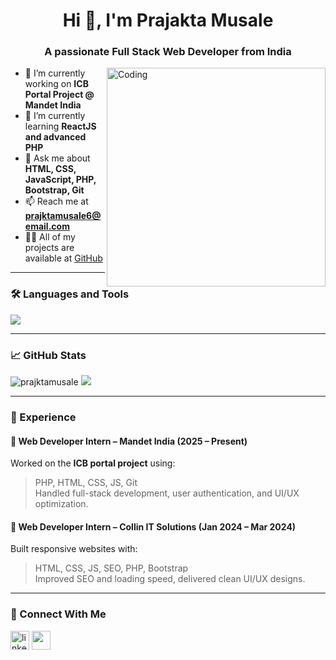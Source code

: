 <h1 align="center">Hi 👋, I'm Prajakta Musale</h1>
<h3 align="center">A passionate Full Stack Web Developer from India</h3>

<img align="right" alt="Coding" width="350" src="https://media.giphy.com/media/qgQUggAC3Pfv687qPC/giphy.gif" />

- 🔭 I’m currently working on **ICB Portal Project @ Mandet India**
- 🌱 I’m currently learning **ReactJS and advanced PHP**
- 💬 Ask me about **HTML, CSS, JavaScript, PHP, Bootstrap, Git**
- 📫 Reach me at **prajktamusale6@email.com**
- 👩‍💻 All of my projects are available at [GitHub](https://github.com/prajktamusale)

---

### 🛠️ Languages and Tools
<p align="left">
  <img src="https://skillicons.dev/icons?i=html,css,js,php,react,bootstrap,git,github,vscode" />
</p>

---

### 📈 GitHub Stats
<p align="left">
  <img src="https://github-readme-stats.vercel.app/api?username=prajktamusale&show_icons=true&locale=en" alt="prajktamusale" />
  <img src="https://github-readme-stats.vercel.app/api/top-langs/?username=prajktamusale&layout=compact" />
</p>

---

### 💼 Experience

#### 🚀 Web Developer Intern – Mandet India (2025 – Present)
Worked on the **ICB portal project** using:
> PHP, HTML, CSS, JS, Git  
Handled full-stack development, user authentication, and UI/UX optimization.

#### 🧠 Web Developer Intern – Collin IT Solutions (Jan 2024 – Mar 2024)
Built responsive websites with:
> HTML, CSS, JS, SEO, PHP, Bootstrap  
Improved SEO and loading speed, delivered clean UI/UX designs.

---

### 🔗 Connect With Me
<p align="left">
<a href="https://www.linkedin.com/in/prajkta-musale-6ab060227" target="blank"><img align="center" src="https://cdn.jsdelivr.net/gh/devicons/devicon/icons/linkedin/linkedin-original.svg" alt="linkedin" height="30" /></a>
<a href="mailto:prajktamusale6@email.com"><img align="center" src="https://img.icons8.com/color/48/000000/gmail--v1.png" height="30" /></a>
</p>
